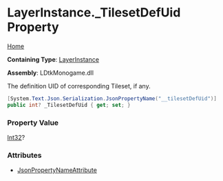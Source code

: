 # LayerInstance\.\_TilesetDefUid Property

[Home](../../../README.md)

**Containing Type**: [LayerInstance](../README.md)

**Assembly**: LDtkMonogame\.dll

  
 The definition UID of corresponding Tileset, if any\. 

```csharp
[System.Text.Json.Serialization.JsonPropertyName("__tilesetDefUid")]
public int? _TilesetDefUid { get; set; }
```

### Property Value

[Int32](https://docs.microsoft.com/en-us/dotnet/api/system.int32)?

### Attributes

* [JsonPropertyNameAttribute](https://docs.microsoft.com/en-us/dotnet/api/system.text.json.serialization.jsonpropertynameattribute)

